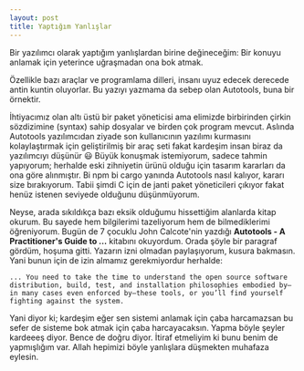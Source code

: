 ```yaml
---
layout: post
title: Yaptığım Yanlışlar
---
```


Bir yazılımcı olarak yaptığım yanlışlardan birine değineceğim: Bir konuyu anlamak için yeterince uğraşmadan ona bok atmak.

Özellikle bazı araçlar ve programlama dilleri, insanı uyuz edecek derecede antin kuntin oluyorlar. Bu yazıyı yazmama da sebep olan Autotools, buna bir örnektir.

İhtiyacımız olan altı üstü bir paket yöneticisi ama elimizde birbirinden çirkin sözdizimine (syntax) sahip dosyalar ve birden çok program mevcut. Aslında Autotools yazılımcıdan ziyade son kullanıcının yazılımı kurmasını kolaylaştırmak için geliştirilmiş bir araç seti fakat kardeşim insan biraz da yazılımcıyı düşünür 😃 Büyük konuşmak istemiyorum, sadece tahmin yapıyorum; herhalde eski zihniyetin ürünü olduğu için tasarım kararları da ona göre alınmıştır. Bi npm bi cargo yanında Autotools nasıl kalıyor, kararı size bırakıyorum. Tabii şimdi C için de janti paket yöneticileri çıkıyor fakat henüz istenen seviyede olduğunu düşünmüyorum.

Neyse, arada sıkıldıkça bazı eksik olduğumu hissettiğim alanlarda kitap okurum. Bu sayede hem bilgilerimi tazeliyorum hem de bilmediklerimi öğreniyorum. Bugün de 7 çocuklu John Calcote'nin yazdığı **Autotools - A Practitioner's Guide to ...** kitabını okuyordum. Orada şöyle bir paragraf gördüm, hoşuma gitti. Yazarın izni olmadan paylaşıyorum, kusura bakmasın. Yani bunun için de izin almamız gerekmiyordur herhalde:

`
... You need to take the time to understand the open source software distribution, build, test, and installation philosophies embodied by—in many cases even enforced by—these tools, or you’ll find yourself fighting against the system.
`

Yani diyor ki; kardeşim eğer sen sistemi anlamak için çaba harcamazsan bu sefer de sisteme bok atmak için çaba harcayacaksın. Yapma böyle şeyler kardeeeş diyor. Bence de doğru diyor. İtiraf etmeliyim ki bunu benim de yapmışlığım var. Allah hepimizi böyle yanlışlara düşmekten muhafaza eylesin.